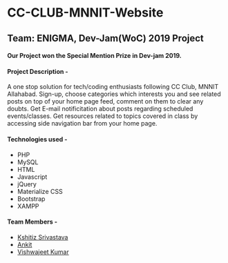 # CC-CLUB-MNNIT-Website
## Team: ENIGMA, Dev-Jam(WoC) 2019 Project 
#### Our Project won the Special Mention Prize in Dev-jam 2019.
#### Project Description - 
A one stop solution for tech/coding enthusiasts following CC Club, MNNIT Allahabad. Sign-up, choose categories which interests you and see related posts on top of your home page feed, comment on them to clear any doubts. Get E-mail notificitation about posts regarding scheduled events/classes. Get resources related to topics covered in class by accessing side navigation bar from your home page.
#### Technologies used - 
<ul>
  <li>PHP</li>
  <li>MySQL</li>
  <li>HTML</li>
  <li>Javascript</li>
  <li>jQuery</li>
  <li>Materialize CSS</li>
  <li>Bootstrap</li>
  <li>XAMPP</li>
</ul>

#### Team Members -
<ul>
  <li><a href="https://github.com/pirateksh">Kshitiz Srivastava</a></li>
  <li><a href="https://github.com/ankitsangwan1999">Ankit</a></li>
  <li><a href="">Vishwajeet Kumar</a></li>
</ul>

